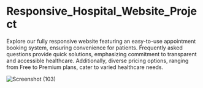 # Responsive_Hospital_Website_Project
Explore our fully responsive website featuring an easy-to-use appointment booking system, ensuring convenience for patients. Frequently asked questions provide quick solutions, emphasizing commitment to transparent and accessible healthcare. Additionally, diverse pricing options, ranging from Free to Premium plans, cater to varied healthcare needs.

![Screenshot (103)](https://github.com/PriyaR211/Responsive_Hospital_Website_Project/assets/115357641/310ef01b-509c-4ca9-a3a1-11cce52f101e)
